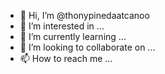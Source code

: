 - 👋 Hi, I’m @thonypinedaatcanoo
- 👀 I’m interested in ...
- 🌱 I’m currently learning ...
- 💞️ I’m looking to collaborate on ...
- 📫 How to reach me ...

<!---
thonypinedaatcanoo/thonypinedaatcanoo is a ✨ special ✨ repository because its `README.md` (this file) appears on your GitHub profile.
You can click the Preview link to take a look at your changes.
--->
